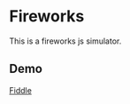 # Fireworks

This is a fireworks js simulator.

## Demo
[Fiddle](https://jsfiddle.net/spockthegreat/gwyvwvg9/)

